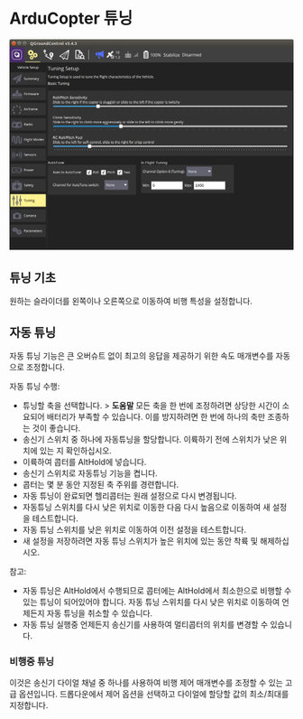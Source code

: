# ArduCopter 튜닝

![ArduCopter 튜닝 페이지](../../assets/setup/tuning/arducopter.png)

## 튜닝 기초

원하는 슬라이더를 왼쪽이나 오른쪽으로 이동하여 비행 특성을 설정합니다.

## 자동 튜닝

자동 튜닝 기능은 큰 오버슈트 없이 최고의 응답을 제공하기 위한 속도 매개변수를 자동으로 조정합니다.

자동 튜닝 수행:

* 튜닝할 축을 선택합니다. > **도움말** 모든 축을 한 번에 조정하려면 상당한 시간이 소요되어 배터리가 부족할 수 있습니다. 이를 방지하려면 한 번에 하나의 축만 조종하는 것이 좋습니다. 
* 송신기 스위치 중 하나에 자동튜닝을 할당합니다. 이륙하기 전에 스위치가 낮은 위치에 있는 지 확인하십시오.
* 이륙하여 콥터를 AltHold에 넣습니다.
* 송신기 스위치로 자동튜닝 기능을 켭니다.
* 콥터는 몇 분 동안 지정된 축 주위를 경련합니다.
* 자동 튜닝이 완료되면 헬리콥터는 원래 설정으로 다시 변경됩니다.
* 자동튜닝 스위치를 다시 낮은 위치로 이동한 다음 다시 높음으로 이동하여 새 설정을 테스트합니다.
* 자동 튜닝 스위치를 낮은 위치로 이동하여 이전 설정을 테스트합니다.
* 새 설정을 저장하려면 자동 튜닝 스위치가 높은 위치에 있는 동안 착륙 및 해제하십시오.

참고:

* 자동 튜닝은 AltHold에서 수행되므로 콥터에는 AltHold에서 최소한으로 비행할 수 있는 튜닝이 되어있어야 합니다. 자동 튜닝 스위치를 다시 낮은 위치로 이동하여 언제든지 자동 튜닝을 취소할 수 있습니다.
* 자동 튜닝 실행중 언제든지 송신기를 사용하여 멀티콥터의 위치를 변경할 수 있습니다.

### 비행중 튜닝

이것은 송신기 다이얼 채널 중 하나를 사용하여 비행 제어 매개변수를 조정할 수 있는 고급 옵션입니다. 드롭다운에서 제어 옵션을 선택하고 다이얼에 할당할 값의 최소/최대를 지정합니다.